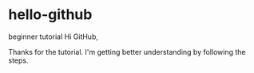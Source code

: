 # hello-github
beginner tutorial
Hi GitHub,

Thanks for the tutorial.
I'm getting better understanding by following the steps.
